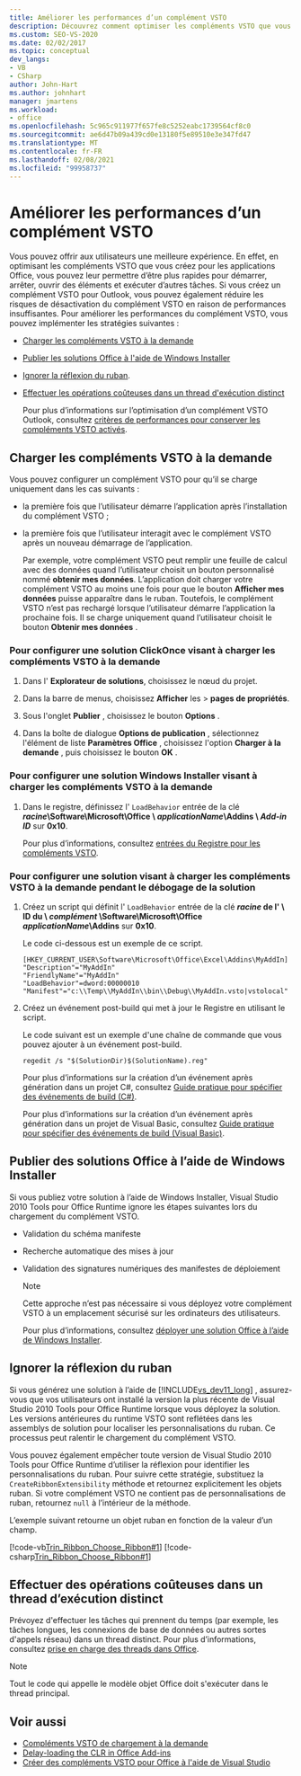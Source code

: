 ```yaml
---
title: Améliorer les performances d’un complément VSTO
description: Découvrez comment optimiser les compléments VSTO que vous créez pour les applications Office afin qu’ils démarrent rapidement, arrêtent, ouvrent des éléments et effectuent d’autres tâches.
ms.custom: SEO-VS-2020
ms.date: 02/02/2017
ms.topic: conceptual
dev_langs:
- VB
- CSharp
author: John-Hart
ms.author: johnhart
manager: jmartens
ms.workload:
- office
ms.openlocfilehash: 5c965c911977f657fe8c5252eabc1739564cf8c0
ms.sourcegitcommit: ae6d47b09a439cd0e13180f5e89510e3e347fd47
ms.translationtype: MT
ms.contentlocale: fr-FR
ms.lasthandoff: 02/08/2021
ms.locfileid: "99958737"
---
```

# <a name="improve-the-performance-of-a-vsto-add-in"></a>Améliorer les performances d’un complément VSTO
  Vous pouvez offrir aux utilisateurs une meilleure expérience. En effet, en optimisant les compléments VSTO que vous créez pour les applications Office, vous pouvez leur permettre d’être plus rapides pour démarrer, arrêter, ouvrir des éléments et exécuter d’autres tâches. Si vous créez un complément VSTO pour Outlook, vous pouvez également réduire les risques de désactivation du complément VSTO en raison de performances insuffisantes. Pour améliorer les performances du complément VSTO, vous pouvez implémenter les stratégies suivantes :

- [Charger les compléments VSTO à la demande](#Load)

- [Publier les solutions Office à l'aide de Windows Installer](#Publish)

- [Ignorer la réflexion du ruban](#Bypass).

- [Effectuer les opérations coûteuses dans un thread d'exécution distinct](#Perform)

  Pour plus d’informations sur l’optimisation d’un complément VSTO Outlook, consultez [critères de performances pour conserver les compléments VSTO activés](/previous-versions/office/jj228679(v=office.15)#performance-criteria-for-keeping-add-ins-enabled).

## <a name="load-vsto-add-ins-on-demand"></a><a name="Load"></a> Charger les compléments VSTO à la demande
 Vous pouvez configurer un complément VSTO pour qu’il se charge uniquement dans les cas suivants :

- la première fois que l’utilisateur démarre l’application après l’installation du complément VSTO ;

- la première fois que l’utilisateur interagit avec le complément VSTO après un nouveau démarrage de l’application.

  Par exemple, votre complément VSTO peut remplir une feuille de calcul avec des données quand l’utilisateur choisit un bouton personnalisé nommé **obtenir mes données**. L’application doit charger votre complément VSTO au moins une fois pour que le bouton **Afficher mes données** puisse apparaître dans le ruban. Toutefois, le complément VSTO n’est pas rechargé lorsque l’utilisateur démarre l’application la prochaine fois. Il se charge uniquement quand l’utilisateur choisit le bouton **Obtenir mes données** .

### <a name="to-configure-a-clickonce-solution-to-load-vsto-add-ins-on-demand"></a>Pour configurer une solution ClickOnce visant à charger les compléments VSTO à la demande

1. Dans l' **Explorateur de solutions**, choisissez le nœud du projet.

2. Dans la barre de menus, choisissez **Afficher** les  >  **pages de propriétés**.

3. Sous l'onglet **Publier** , choisissez le bouton **Options** .

4. Dans la boîte de dialogue **Options de publication** , sélectionnez l'élément de liste **Paramètres Office** , choisissez l'option **Charger à la demande** , puis choisissez le bouton **OK** .

### <a name="to-configure-a-windows-installer-solution-to-load-vsto-add-ins-on-demand"></a>Pour configurer une solution Windows Installer visant à charger les compléments VSTO à la demande

1. Dans le registre, définissez l' `LoadBehavior` entrée de la clé **_racine_\Software\Microsoft\Office \\ _applicationName_\Addins \\ _Add-in ID_** sur **0x10**.

     Pour plus d’informations, consultez [entrées du Registre pour les compléments VSTO](../vsto/registry-entries-for-vsto-add-ins.md).

### <a name="to-configure-a-solution-to-load-vsto-add-ins-on-demand-while-you-debug-the-solution"></a>Pour configurer une solution visant à charger les compléments VSTO à la demande pendant le débogage de la solution

1. Créez un script qui définit l' `LoadBehavior` entrée de la clé **_racine_ de l' \\ ID du \\ _complément_ \Software\Microsoft\Office _applicationName_\Addins** sur **0x10**.

     Le code ci-dessous est un exemple de ce script.

    ```cmd/sh
    [HKEY_CURRENT_USER\Software\Microsoft\Office\Excel\Addins\MyAddIn]
    "Description"="MyAddIn"
    "FriendlyName"="MyAddIn"
    "LoadBehavior"=dword:00000010
    "Manifest"="c:\\Temp\\MyAddIn\\bin\\Debug\\MyAddIn.vsto|vstolocal"

    ```

2. Créez un événement post-build qui met à jour le Registre en utilisant le script.

     Le code suivant est un exemple d'une chaîne de commande que vous pouvez ajouter à un événement post-build.

    ```cmd/sh
    regedit /s "$(SolutionDir)$(SolutionName).reg"

    ```

     Pour plus d’informations sur la création d’un événement après génération dans un projet C#, consultez [Guide pratique pour spécifier des événements de build &#40;C&#35;&#41;](../ide/how-to-specify-build-events-csharp.md).

     Pour plus d’informations sur la création d’un événement après génération dans un projet de Visual Basic, consultez [Guide pratique pour spécifier des événements de build &#40;Visual Basic&#41;](../ide/how-to-specify-build-events-visual-basic.md).

## <a name="publish-office-solutions-by-using-windows-installer"></a><a name="Publish"></a> Publier des solutions Office à l’aide de Windows Installer
 Si vous publiez votre solution à l’aide de Windows Installer, Visual Studio 2010 Tools pour Office Runtime ignore les étapes suivantes lors du chargement du complément VSTO.

- Validation du schéma manifeste

- Recherche automatique des mises à jour

- Validation des signatures numériques des manifestes de déploiement

  > [!NOTE]
  > Cette approche n’est pas nécessaire si vous déployez votre complément VSTO à un emplacement sécurisé sur les ordinateurs des utilisateurs.

  Pour plus d’informations, consultez [déployer une solution Office à l’aide de Windows Installer](../vsto/deploying-a-vsto-solution-by-using-windows-installer.md).

## <a name="bypass-ribbon-reflection"></a><a name="Bypass"></a> Ignorer la réflexion du ruban
 Si vous générez une solution à l’aide de [!INCLUDE[vs_dev11_long](../sharepoint/includes/vs-dev11-long-md.md)] , assurez-vous que vos utilisateurs ont installé la version la plus récente de Visual Studio 2010 Tools pour Office Runtime lorsque vous déployez la solution. Les versions antérieures du runtime VSTO sont reflétées dans les assemblys de solution pour localiser les personnalisations du ruban. Ce processus peut ralentir le chargement du complément VSTO.

 Vous pouvez également empêcher toute version de Visual Studio 2010 Tools pour Office Runtime d’utiliser la réflexion pour identifier les personnalisations du ruban. Pour suivre cette stratégie, substituez la `CreateRibbonExtensibility` méthode et retournez explicitement les objets ruban. Si votre complément VSTO ne contient pas de personnalisations de ruban, retournez `null` à l’intérieur de la méthode.

 L’exemple suivant retourne un objet ruban en fonction de la valeur d’un champ.

 [!code-vb[Trin_Ribbon_Choose_Ribbon#1](../vsto/codesnippet/VisualBasic/trin_ribbon_choose_ribbon_4/ThisWorkbook.vb#1)]
 [!code-csharp[Trin_Ribbon_Choose_Ribbon#1](../vsto/codesnippet/CSharp/trin_ribbon_choose_ribbon_4/ThisWorkbook.cs#1)]

## <a name="perform-expensive-operations-in-a-separate-execution-thread"></a><a name="Perform"></a> Effectuer des opérations coûteuses dans un thread d’exécution distinct
 Prévoyez d'effectuer les tâches qui prennent du temps (par exemple, les tâches longues, les connexions de base de données ou autres sortes d'appels réseau) dans un thread distinct. Pour plus d’informations, consultez [prise en charge des threads dans Office](../vsto/threading-support-in-office.md).

> [!NOTE]
> Tout le code qui appelle le modèle objet Office doit s'exécuter dans le thread principal.

## <a name="see-also"></a>Voir aussi

- [Compléments VSTO de chargement à la demande](/archive/blogs/andreww/demand-loading-vsto-add-ins)
- [Delay-loading the CLR in Office Add-ins](/archive/blogs/andreww/delay-loading-the-clr-in-office-add-ins)
- [Créer des compléments VSTO pour Office à l'aide de Visual Studio](create-vsto-add-ins-for-office-by-using-visual-studio.md)